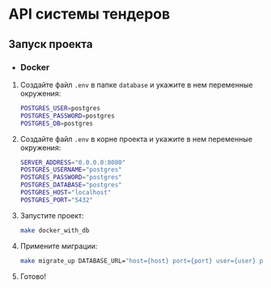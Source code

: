 # API системы тендеров

## Запуск проекта

* ### Docker

1. Создайте файл `.env` в папке `database` и укажите в нем переменные окружения:

    ```bash
    POSTGRES_USER=postgres
    POSTGRES_PASSWORD=postgres
    POSTGRES_DB=postgres
    ```

2. Создайте файл `.env` в корне проекта и укажите в нем переменные окружения:

    ```bash
    SERVER_ADDRESS="0.0.0.0:8080"
   POSTGRES_USERNAME="postgres"
   POSTGRES_PASSWORD="postgres"
   POSTGRES_DATABASE="postgres"
   POSTGRES_HOST="localhost"
   POSTGRES_PORT="5432"
    ```
   
3. Запустите проект:

    ```bash
    make docker_with_db
    ```
   
4. Примените миграции:

    ```bash
    make migrate_up DATABASE_URL="host={host} port={port} user={user} password={password} dbname={dbname} sslmode=disable"
    ```
   
5. Готово!

